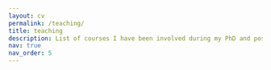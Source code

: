 ```yaml
---
layout: cv
permalink: /teaching/
title: teaching
description: List of courses I have been involved during my PhD and postdoc
nav: true
nav_order: 5
---
```


